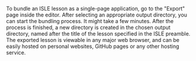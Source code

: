 To bundle an ISLE lesson as a single-page application, go to the "Export" page inside the editor. After selecting an appropriate output directory, you can start the bundling process. It might take a few minutes. After the process is finished, a new directory is created in the chosen output directory, named after the title of the lesson specified in the ISLE preamble. The exported lesson is viewable in any major web browser, and can be easily hosted on personal websites, GitHub pages or any other hosting service. 
